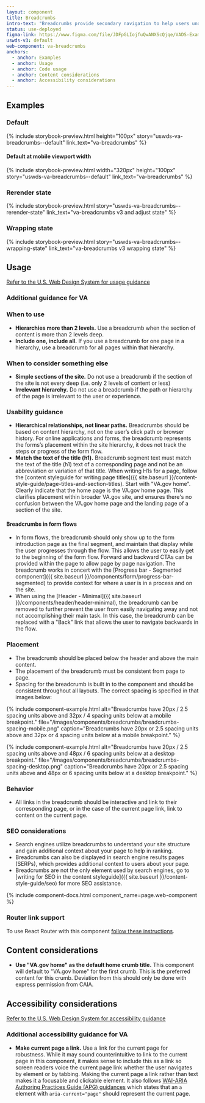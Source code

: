 ```yaml
---
layout: component
title: Breadcrumbs
intro-text: "Breadcrumbs provide secondary navigation to help users understand where they are in a website. In addition, the breadcrumb tells search engines how the site is structured, and it can be displayed in search results. This can improve rankings, and provide users with additional context."
status: use-deployed
figma-link: https://www.figma.com/file/JDFpGLIojfuQwANXScQjqe/VADS-Example-Library?type=design&node-id=35%3A151&mode=design&t=ep6tlGT5gNsbWqGP-1
uswds-v3: default
web-component: va-breadcrumbs
anchors:
  - anchor: Examples
  - anchor: Usage
  - anchor: Code usage
  - anchor: Content considerations
  - anchor: Accessibility considerations
---
```


## Examples

### Default

{% include storybook-preview.html height="100px" story="uswds-va-breadcrumbs--default" link_text="va-breadcrumbs" %}

#### Default at mobile viewport width

{% include storybook-preview.html width="320px" height="100px" story="uswds-va-breadcrumbs--default" link_text="va-breadcrumbs" %}

### Rerender state

{% include storybook-preview.html story="uswds-va-breadcrumbs--rerender-state" link_text="va-breadcrumbs v3 and adjust state" %}

### Wrapping state

{% include storybook-preview.html story="uswds-va-breadcrumbs--wrapping-state" link_text="va-breadcrumbs v3 wrapping state" %}

## Usage

<a class="vads-c-action-link--blue" href="https://designsystem.digital.gov/components/breadcrumb/">Refer to the U.S. Web Design System for usage guidance</a>

### Additional guidance for VA

### When to use

* **Hierarchies more than 2 levels.** Use a breadcrumb when the section of content is more than 2 levels deep.
* **Include one, include all.** If you use a breadcrumb for one page in a hierarchy, use a breadcrumb for all pages within that hierarchy.

### When to consider something else

* **Simple sections of the site.** Do not use a breadcrumb if the section of the site is not every deep (i.e. only 2 levels of content or less)
* **Irrelevant hierarchy.** Do not use a breadcrumb if the path or hierarchy of the page is irrelevant to the user or experience.

### Usability guidance

* **Hierarchical relationships, not linear paths.** Breadcrumbs should be based on content hierarchy, not on the user’s click path or browser history. For online applications and forms, the breadcrumb represents the forms’s placement within the site hierarchy, it does not track the steps or progress of the form flow.
* **Match the text of the title (h1).** Breadcrumb segment text must match the text of the title (h1) text of a corresponding page and not be an abbreviation or variation of that title. When writing H1s for a page, follow the [content styleguide for writing page titles]({{ site.baseurl }}/content-style-guide/page-titles-and-section-titles).
Start with "VA.gov home". Clearly indicate that the home page is the VA.gov home page. This clarifies placement within broader VA.gov site, and ensures there's no confusion between the VA.gov home page and the landing page of a section of the site.

#### Breadcrumbs in form flows

* In form flows, the breadcrumb should only show up to the form introduction page as the final segment, and maintain that display while the user progresses through the flow. This allows the user to easily get to the beginning of the form flow. Forward and backward CTAs can be provided within the page to allow page by page navigation. The breadcrumb works in concert with the [Progress bar - Segmented component]({{ site.baseurl }}/components/form/progress-bar-segmented) to provide context for where a user is in a process and on the site.
* When using the [Header - Minimal]({{ site.baseurl }}/components/header/header-minimal), the breadcrumb can be removed to further prevent the user from easily navigating away and not not accomplishing their main task. In this case, the breadcrumb can be replaced with a "Back" link that allows the user to navigate backwards in the flow.

### Placement

* The breadcrumb should be placed below the header and above the main content.
* The placement of the breadcrumb must be consistent from page to page.
* Spacing for the breadcrumb is built in to the component and should be consistent throughout all layouts. The correct spacing is specified in that images below:

{% include component-example.html alt="Breadcrumbs have 20px / 2.5 spacing units above and 32px / 4 spacing units below at a mobile breakpoint." file="/images/components/breadcrumbs/breadcrumbs-spacing-mobile.png" caption="Breadcrumbs have 20px or 2.5 spacing units above and 32px or 4 spacing units below at a mobile breakpoint." %}

{% include component-example.html alt="Breadcrumbs have 20px / 2.5 spacing units above and 48px / 6 spacing units below at a desktop breakpoint." file="/images/components/breadcrumbs/breadcrumbs-spacing-desktop.png" caption="Breadcrumbs have 20px or 2.5 spacing units above and 48px or 6 spacing units below at a desktop breakpoint." %}

### Behavior

* All links in the breadcrumb should be interactive and link to their corresponding page, or in the case of the current page link, link to content on the current page.

### SEO considerations

* Search engines utilize breadcrumbs to understand your site structure and gain additional context about your page to help in ranking.
* Breadcrumbs can also be displayed in search engine results pages (SERPs), which provides additional context to users about your page.
* Breadcrumbs are not the only element used by search engines, go to [writing for SEO in the content styleguide]({{ site.baseurl }}/content-style-guide/seo) for more SEO assistance.

{% include component-docs.html component_name=page.web-component %}

### Router link support

To use React Router with this component [follow these instructions](https://design.va.gov/storybook/?path=/docs/uswds-va-breadcrumbs--with-router-link-support#with-router-link-support).

## Content considerations

* **Use "VA.gov home" as the default home crumb title.** This component will default to "VA.gov home" for the first crumb. This is the preferred content for this crumb. Deviation from this should only be done with express permission from CAIA.

## Accessibility considerations

<a class="vads-c-action-link--blue" href="https://designsystem.digital.gov/components/breadcrumb/#accessibility-select">Refer to the U.S. Web Design System for accessibility guidance</a>

### Additional accessibility guidance for VA

* **Make current page a link.** Use a link for the current page for robustness. While it may sound counterintuitive to link to the current page in this component, it makes sense to include this as a link so screen readers voice the current page link whether the user navigates by element or by tabbing. Making the current page a link rather than text makes it a focusable and clickable element. It also follows [WAI-ARIA Authoring Practices Guide (APG) guidances](https://www.w3.org/WAI/ARIA/apg/patterns/breadcrumb/examples/breadcrumb/) which states that an `a` element with `aria-current="page"` should represent the current page.